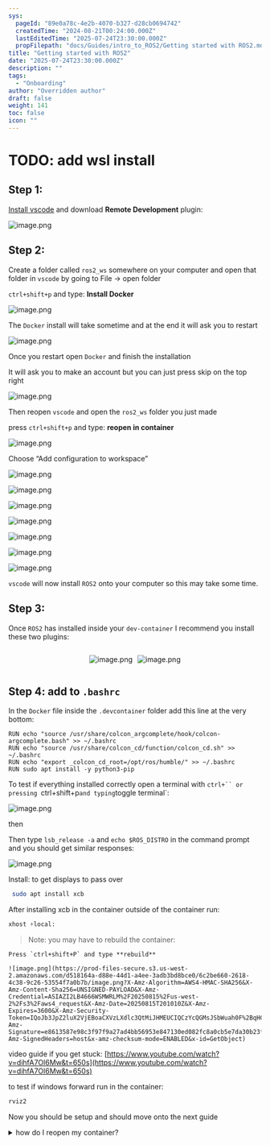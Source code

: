 ```yaml
---
sys:
  pageId: "89e0a78c-4e2b-4070-b327-d28cb0694742"
  createdTime: "2024-08-21T00:24:00.000Z"
  lastEditedTime: "2025-07-24T23:30:00.000Z"
  propFilepath: "docs/Guides/intro_to_ROS2/Getting started with ROS2.md"
title: "Getting started with ROS2"
date: "2025-07-24T23:30:00.000Z"
description: ""
tags:
  - "Onboarding"
author: "Overridden author"
draft: false
weight: 141
toc: false
icon: ""
---
```


# TODO: add wsl install

## Step 1:

[Install vscode](https://code.visualstudio.com/download) and download **Remote Development** plugin:

![image.png](https://prod-files-secure.s3.us-west-2.amazonaws.com/d518164a-d88e-44d1-a4ee-3adb3bd8bce0/efb52993-1881-4a40-b95e-6f020334f022/image.png?X-Amz-Algorithm=AWS4-HMAC-SHA256&X-Amz-Content-Sha256=UNSIGNED-PAYLOAD&X-Amz-Credential=ASIAZI2LB4666ICHUX3V%2F20250815%2Fus-west-2%2Fs3%2Faws4_request&X-Amz-Date=20250815T201003Z&X-Amz-Expires=3600&X-Amz-Security-Token=IQoJb3JpZ2luX2VjEBoaCXVzLXdlc3QtMiJHMEUCIQCcNrhV9jFA7hurNmRR9BP9IjLFjQ%2F2NTRBbYe0qjArDAIgWl2JkuOGVkOgOeGEMhICnzYyJw8ZFLoXgIXEwS8gfqYq%2FwMIYxAAGgw2Mzc0MjMxODM4MDUiDKYS21PHLDTI6FzW2SrcA7ggsGZGgFej5d%2FP3lxANCIyIBZCRkD5n5LgTBtxLGW00Qva0pNxKLGFuC8YSbhR%2BqfH2QAQ1yxtKgwkX6KfZ6ifC%2F4LoWzeNhgpImoSpquoKd%2BVJH2Y69%2FBdsPdL2FDnpKiI4tMN%2FViebJazmSjFFpLzcL9x6nYG6eB2vu6UFEowJSbmu3duGhZv0H%2FAwvTsfNana%2FMTxrKDCk84hapS1nqDirvvo3etR0J1x7V21qUECd%2FFVR6KIivAE%2Fh%2F97aIVWN9fvCfH8lg8CQ4LQBDpE24OWyceCMJwKOMrCTI6JM8hRU0GjrI%2BWJdVz2oIg27LzP%2BE9QqOUTKHXOsYbMpBDr83yD4ILNSCaXOry%2B8c48Tri%2Bw13ymX3eFGl8jxJNsHQ7VukvMd9%2FxlbUnjo8HUtckeeQtQEYKXp39%2BhEdDotszcNeHGS7lTrwWeHZngL5oxewpybLTgRKT0i6OllMDyihOUVadS5lBeX35lnbrxYc2giJ7O7Ln6tweQ9PqUYaDtbeEGDZSuQTMiB7iwLvSj023hCwaIr1vTdQEwI%2FkwBWv45Zq5z%2BFCJrJ7jf0FO6bwptbInVHpt8dahFvNhwiXP2UfWG%2BWT6WLrj%2B5uj9FtX2qLXkCuHeXFQ0lsMPTa%2FcQGOqUB04xi23YXWCcQqnwxo9Z%2F57vaYSVvWnYM0VxKDPqaYY6adyWi8e0Fks6LNowWXoEJUxSdQERHFovk0olygQj2fqP4m1s7%2BGISs0QLfnMg8A6cE5IzX%2B8DuXcBAQAkULn1fh7Fcjx%2Bc0ijGLcjuMn1amdLKUsny8wFGn9f7C%2FS3DnjPHtMf1idll8xac%2BMff52VeHULV371kR4AGANr7EGQR1Eeo%2B%2B&X-Amz-Signature=45486a0d0f52a0af6e6a1a0fd17626507880290dd885a1ed0eaf5447f5bfcfa6&X-Amz-SignedHeaders=host&x-amz-checksum-mode=ENABLED&x-id=GetObject)

## Step 2:

Create a folder called `ros2_ws` somewhere on your computer and open that folder in `vscode` by going to File → open folder 

`ctrl+shift+p` and type: **Install Docker**

![image.png](https://prod-files-secure.s3.us-west-2.amazonaws.com/d518164a-d88e-44d1-a4ee-3adb3bd8bce0/2269dc0e-1cd5-47ff-bceb-c04ad9b2eab0/image.png?X-Amz-Algorithm=AWS4-HMAC-SHA256&X-Amz-Content-Sha256=UNSIGNED-PAYLOAD&X-Amz-Credential=ASIAZI2LB4666ICHUX3V%2F20250815%2Fus-west-2%2Fs3%2Faws4_request&X-Amz-Date=20250815T201003Z&X-Amz-Expires=3600&X-Amz-Security-Token=IQoJb3JpZ2luX2VjEBoaCXVzLXdlc3QtMiJHMEUCIQCcNrhV9jFA7hurNmRR9BP9IjLFjQ%2F2NTRBbYe0qjArDAIgWl2JkuOGVkOgOeGEMhICnzYyJw8ZFLoXgIXEwS8gfqYq%2FwMIYxAAGgw2Mzc0MjMxODM4MDUiDKYS21PHLDTI6FzW2SrcA7ggsGZGgFej5d%2FP3lxANCIyIBZCRkD5n5LgTBtxLGW00Qva0pNxKLGFuC8YSbhR%2BqfH2QAQ1yxtKgwkX6KfZ6ifC%2F4LoWzeNhgpImoSpquoKd%2BVJH2Y69%2FBdsPdL2FDnpKiI4tMN%2FViebJazmSjFFpLzcL9x6nYG6eB2vu6UFEowJSbmu3duGhZv0H%2FAwvTsfNana%2FMTxrKDCk84hapS1nqDirvvo3etR0J1x7V21qUECd%2FFVR6KIivAE%2Fh%2F97aIVWN9fvCfH8lg8CQ4LQBDpE24OWyceCMJwKOMrCTI6JM8hRU0GjrI%2BWJdVz2oIg27LzP%2BE9QqOUTKHXOsYbMpBDr83yD4ILNSCaXOry%2B8c48Tri%2Bw13ymX3eFGl8jxJNsHQ7VukvMd9%2FxlbUnjo8HUtckeeQtQEYKXp39%2BhEdDotszcNeHGS7lTrwWeHZngL5oxewpybLTgRKT0i6OllMDyihOUVadS5lBeX35lnbrxYc2giJ7O7Ln6tweQ9PqUYaDtbeEGDZSuQTMiB7iwLvSj023hCwaIr1vTdQEwI%2FkwBWv45Zq5z%2BFCJrJ7jf0FO6bwptbInVHpt8dahFvNhwiXP2UfWG%2BWT6WLrj%2B5uj9FtX2qLXkCuHeXFQ0lsMPTa%2FcQGOqUB04xi23YXWCcQqnwxo9Z%2F57vaYSVvWnYM0VxKDPqaYY6adyWi8e0Fks6LNowWXoEJUxSdQERHFovk0olygQj2fqP4m1s7%2BGISs0QLfnMg8A6cE5IzX%2B8DuXcBAQAkULn1fh7Fcjx%2Bc0ijGLcjuMn1amdLKUsny8wFGn9f7C%2FS3DnjPHtMf1idll8xac%2BMff52VeHULV371kR4AGANr7EGQR1Eeo%2B%2B&X-Amz-Signature=17e506625c076df84f57c5d438fdfba1e8928340fa3760e069efe870b70fcd58&X-Amz-SignedHeaders=host&x-amz-checksum-mode=ENABLED&x-id=GetObject)

The `Docker` install will take sometime and at the end it will ask you to restart

![image.png](https://prod-files-secure.s3.us-west-2.amazonaws.com/d518164a-d88e-44d1-a4ee-3adb3bd8bce0/ed233f78-be33-4b1f-b89c-9c346c0e961e/image.png?X-Amz-Algorithm=AWS4-HMAC-SHA256&X-Amz-Content-Sha256=UNSIGNED-PAYLOAD&X-Amz-Credential=ASIAZI2LB4666ICHUX3V%2F20250815%2Fus-west-2%2Fs3%2Faws4_request&X-Amz-Date=20250815T201003Z&X-Amz-Expires=3600&X-Amz-Security-Token=IQoJb3JpZ2luX2VjEBoaCXVzLXdlc3QtMiJHMEUCIQCcNrhV9jFA7hurNmRR9BP9IjLFjQ%2F2NTRBbYe0qjArDAIgWl2JkuOGVkOgOeGEMhICnzYyJw8ZFLoXgIXEwS8gfqYq%2FwMIYxAAGgw2Mzc0MjMxODM4MDUiDKYS21PHLDTI6FzW2SrcA7ggsGZGgFej5d%2FP3lxANCIyIBZCRkD5n5LgTBtxLGW00Qva0pNxKLGFuC8YSbhR%2BqfH2QAQ1yxtKgwkX6KfZ6ifC%2F4LoWzeNhgpImoSpquoKd%2BVJH2Y69%2FBdsPdL2FDnpKiI4tMN%2FViebJazmSjFFpLzcL9x6nYG6eB2vu6UFEowJSbmu3duGhZv0H%2FAwvTsfNana%2FMTxrKDCk84hapS1nqDirvvo3etR0J1x7V21qUECd%2FFVR6KIivAE%2Fh%2F97aIVWN9fvCfH8lg8CQ4LQBDpE24OWyceCMJwKOMrCTI6JM8hRU0GjrI%2BWJdVz2oIg27LzP%2BE9QqOUTKHXOsYbMpBDr83yD4ILNSCaXOry%2B8c48Tri%2Bw13ymX3eFGl8jxJNsHQ7VukvMd9%2FxlbUnjo8HUtckeeQtQEYKXp39%2BhEdDotszcNeHGS7lTrwWeHZngL5oxewpybLTgRKT0i6OllMDyihOUVadS5lBeX35lnbrxYc2giJ7O7Ln6tweQ9PqUYaDtbeEGDZSuQTMiB7iwLvSj023hCwaIr1vTdQEwI%2FkwBWv45Zq5z%2BFCJrJ7jf0FO6bwptbInVHpt8dahFvNhwiXP2UfWG%2BWT6WLrj%2B5uj9FtX2qLXkCuHeXFQ0lsMPTa%2FcQGOqUB04xi23YXWCcQqnwxo9Z%2F57vaYSVvWnYM0VxKDPqaYY6adyWi8e0Fks6LNowWXoEJUxSdQERHFovk0olygQj2fqP4m1s7%2BGISs0QLfnMg8A6cE5IzX%2B8DuXcBAQAkULn1fh7Fcjx%2Bc0ijGLcjuMn1amdLKUsny8wFGn9f7C%2FS3DnjPHtMf1idll8xac%2BMff52VeHULV371kR4AGANr7EGQR1Eeo%2B%2B&X-Amz-Signature=cc400c23a59a5781360c89013e32d82cc4d12b52e2e5a4c54c7ff5e23660d406&X-Amz-SignedHeaders=host&x-amz-checksum-mode=ENABLED&x-id=GetObject)

Once you restart open `Docker` and finish the installation

It will ask you to make an account but you can just press skip on the top right

![image.png](https://prod-files-secure.s3.us-west-2.amazonaws.com/d518164a-d88e-44d1-a4ee-3adb3bd8bce0/21010ad9-1659-4fd9-9f59-9932a09b2a3d/image.png?X-Amz-Algorithm=AWS4-HMAC-SHA256&X-Amz-Content-Sha256=UNSIGNED-PAYLOAD&X-Amz-Credential=ASIAZI2LB4666ICHUX3V%2F20250815%2Fus-west-2%2Fs3%2Faws4_request&X-Amz-Date=20250815T201003Z&X-Amz-Expires=3600&X-Amz-Security-Token=IQoJb3JpZ2luX2VjEBoaCXVzLXdlc3QtMiJHMEUCIQCcNrhV9jFA7hurNmRR9BP9IjLFjQ%2F2NTRBbYe0qjArDAIgWl2JkuOGVkOgOeGEMhICnzYyJw8ZFLoXgIXEwS8gfqYq%2FwMIYxAAGgw2Mzc0MjMxODM4MDUiDKYS21PHLDTI6FzW2SrcA7ggsGZGgFej5d%2FP3lxANCIyIBZCRkD5n5LgTBtxLGW00Qva0pNxKLGFuC8YSbhR%2BqfH2QAQ1yxtKgwkX6KfZ6ifC%2F4LoWzeNhgpImoSpquoKd%2BVJH2Y69%2FBdsPdL2FDnpKiI4tMN%2FViebJazmSjFFpLzcL9x6nYG6eB2vu6UFEowJSbmu3duGhZv0H%2FAwvTsfNana%2FMTxrKDCk84hapS1nqDirvvo3etR0J1x7V21qUECd%2FFVR6KIivAE%2Fh%2F97aIVWN9fvCfH8lg8CQ4LQBDpE24OWyceCMJwKOMrCTI6JM8hRU0GjrI%2BWJdVz2oIg27LzP%2BE9QqOUTKHXOsYbMpBDr83yD4ILNSCaXOry%2B8c48Tri%2Bw13ymX3eFGl8jxJNsHQ7VukvMd9%2FxlbUnjo8HUtckeeQtQEYKXp39%2BhEdDotszcNeHGS7lTrwWeHZngL5oxewpybLTgRKT0i6OllMDyihOUVadS5lBeX35lnbrxYc2giJ7O7Ln6tweQ9PqUYaDtbeEGDZSuQTMiB7iwLvSj023hCwaIr1vTdQEwI%2FkwBWv45Zq5z%2BFCJrJ7jf0FO6bwptbInVHpt8dahFvNhwiXP2UfWG%2BWT6WLrj%2B5uj9FtX2qLXkCuHeXFQ0lsMPTa%2FcQGOqUB04xi23YXWCcQqnwxo9Z%2F57vaYSVvWnYM0VxKDPqaYY6adyWi8e0Fks6LNowWXoEJUxSdQERHFovk0olygQj2fqP4m1s7%2BGISs0QLfnMg8A6cE5IzX%2B8DuXcBAQAkULn1fh7Fcjx%2Bc0ijGLcjuMn1amdLKUsny8wFGn9f7C%2FS3DnjPHtMf1idll8xac%2BMff52VeHULV371kR4AGANr7EGQR1Eeo%2B%2B&X-Amz-Signature=5b24c8483bab0893aa9bb7f2abb5438d11ef408b44206ac045505c3e2f613e53&X-Amz-SignedHeaders=host&x-amz-checksum-mode=ENABLED&x-id=GetObject)

Then reopen `vscode` and open the `ros2_ws` folder you just made

press `ctrl+shift+p` and type: **reopen in container**

![image.png](https://prod-files-secure.s3.us-west-2.amazonaws.com/d518164a-d88e-44d1-a4ee-3adb3bd8bce0/4e93b8c2-41ad-488c-8095-c74205196118/image.png?X-Amz-Algorithm=AWS4-HMAC-SHA256&X-Amz-Content-Sha256=UNSIGNED-PAYLOAD&X-Amz-Credential=ASIAZI2LB4666ICHUX3V%2F20250815%2Fus-west-2%2Fs3%2Faws4_request&X-Amz-Date=20250815T201003Z&X-Amz-Expires=3600&X-Amz-Security-Token=IQoJb3JpZ2luX2VjEBoaCXVzLXdlc3QtMiJHMEUCIQCcNrhV9jFA7hurNmRR9BP9IjLFjQ%2F2NTRBbYe0qjArDAIgWl2JkuOGVkOgOeGEMhICnzYyJw8ZFLoXgIXEwS8gfqYq%2FwMIYxAAGgw2Mzc0MjMxODM4MDUiDKYS21PHLDTI6FzW2SrcA7ggsGZGgFej5d%2FP3lxANCIyIBZCRkD5n5LgTBtxLGW00Qva0pNxKLGFuC8YSbhR%2BqfH2QAQ1yxtKgwkX6KfZ6ifC%2F4LoWzeNhgpImoSpquoKd%2BVJH2Y69%2FBdsPdL2FDnpKiI4tMN%2FViebJazmSjFFpLzcL9x6nYG6eB2vu6UFEowJSbmu3duGhZv0H%2FAwvTsfNana%2FMTxrKDCk84hapS1nqDirvvo3etR0J1x7V21qUECd%2FFVR6KIivAE%2Fh%2F97aIVWN9fvCfH8lg8CQ4LQBDpE24OWyceCMJwKOMrCTI6JM8hRU0GjrI%2BWJdVz2oIg27LzP%2BE9QqOUTKHXOsYbMpBDr83yD4ILNSCaXOry%2B8c48Tri%2Bw13ymX3eFGl8jxJNsHQ7VukvMd9%2FxlbUnjo8HUtckeeQtQEYKXp39%2BhEdDotszcNeHGS7lTrwWeHZngL5oxewpybLTgRKT0i6OllMDyihOUVadS5lBeX35lnbrxYc2giJ7O7Ln6tweQ9PqUYaDtbeEGDZSuQTMiB7iwLvSj023hCwaIr1vTdQEwI%2FkwBWv45Zq5z%2BFCJrJ7jf0FO6bwptbInVHpt8dahFvNhwiXP2UfWG%2BWT6WLrj%2B5uj9FtX2qLXkCuHeXFQ0lsMPTa%2FcQGOqUB04xi23YXWCcQqnwxo9Z%2F57vaYSVvWnYM0VxKDPqaYY6adyWi8e0Fks6LNowWXoEJUxSdQERHFovk0olygQj2fqP4m1s7%2BGISs0QLfnMg8A6cE5IzX%2B8DuXcBAQAkULn1fh7Fcjx%2Bc0ijGLcjuMn1amdLKUsny8wFGn9f7C%2FS3DnjPHtMf1idll8xac%2BMff52VeHULV371kR4AGANr7EGQR1Eeo%2B%2B&X-Amz-Signature=667b6c62d0db497aa6f3e34fe4a232e9d53804adc872e9c5d272a39b72444489&X-Amz-SignedHeaders=host&x-amz-checksum-mode=ENABLED&x-id=GetObject)

Choose “Add configuration to workspace”

![image.png](https://prod-files-secure.s3.us-west-2.amazonaws.com/d518164a-d88e-44d1-a4ee-3adb3bd8bce0/9560b282-5060-4989-ba37-97e7b2c22476/image.png?X-Amz-Algorithm=AWS4-HMAC-SHA256&X-Amz-Content-Sha256=UNSIGNED-PAYLOAD&X-Amz-Credential=ASIAZI2LB4666ICHUX3V%2F20250815%2Fus-west-2%2Fs3%2Faws4_request&X-Amz-Date=20250815T201003Z&X-Amz-Expires=3600&X-Amz-Security-Token=IQoJb3JpZ2luX2VjEBoaCXVzLXdlc3QtMiJHMEUCIQCcNrhV9jFA7hurNmRR9BP9IjLFjQ%2F2NTRBbYe0qjArDAIgWl2JkuOGVkOgOeGEMhICnzYyJw8ZFLoXgIXEwS8gfqYq%2FwMIYxAAGgw2Mzc0MjMxODM4MDUiDKYS21PHLDTI6FzW2SrcA7ggsGZGgFej5d%2FP3lxANCIyIBZCRkD5n5LgTBtxLGW00Qva0pNxKLGFuC8YSbhR%2BqfH2QAQ1yxtKgwkX6KfZ6ifC%2F4LoWzeNhgpImoSpquoKd%2BVJH2Y69%2FBdsPdL2FDnpKiI4tMN%2FViebJazmSjFFpLzcL9x6nYG6eB2vu6UFEowJSbmu3duGhZv0H%2FAwvTsfNana%2FMTxrKDCk84hapS1nqDirvvo3etR0J1x7V21qUECd%2FFVR6KIivAE%2Fh%2F97aIVWN9fvCfH8lg8CQ4LQBDpE24OWyceCMJwKOMrCTI6JM8hRU0GjrI%2BWJdVz2oIg27LzP%2BE9QqOUTKHXOsYbMpBDr83yD4ILNSCaXOry%2B8c48Tri%2Bw13ymX3eFGl8jxJNsHQ7VukvMd9%2FxlbUnjo8HUtckeeQtQEYKXp39%2BhEdDotszcNeHGS7lTrwWeHZngL5oxewpybLTgRKT0i6OllMDyihOUVadS5lBeX35lnbrxYc2giJ7O7Ln6tweQ9PqUYaDtbeEGDZSuQTMiB7iwLvSj023hCwaIr1vTdQEwI%2FkwBWv45Zq5z%2BFCJrJ7jf0FO6bwptbInVHpt8dahFvNhwiXP2UfWG%2BWT6WLrj%2B5uj9FtX2qLXkCuHeXFQ0lsMPTa%2FcQGOqUB04xi23YXWCcQqnwxo9Z%2F57vaYSVvWnYM0VxKDPqaYY6adyWi8e0Fks6LNowWXoEJUxSdQERHFovk0olygQj2fqP4m1s7%2BGISs0QLfnMg8A6cE5IzX%2B8DuXcBAQAkULn1fh7Fcjx%2Bc0ijGLcjuMn1amdLKUsny8wFGn9f7C%2FS3DnjPHtMf1idll8xac%2BMff52VeHULV371kR4AGANr7EGQR1Eeo%2B%2B&X-Amz-Signature=290a987c454516597f08245202e134bc5c7d1b86bbbbcf43528798797b3f463a&X-Amz-SignedHeaders=host&x-amz-checksum-mode=ENABLED&x-id=GetObject)

![image.png](https://prod-files-secure.s3.us-west-2.amazonaws.com/d518164a-d88e-44d1-a4ee-3adb3bd8bce0/2ee63f81-886b-48e8-a553-dc6e5eac99e4/image.png?X-Amz-Algorithm=AWS4-HMAC-SHA256&X-Amz-Content-Sha256=UNSIGNED-PAYLOAD&X-Amz-Credential=ASIAZI2LB4666ICHUX3V%2F20250815%2Fus-west-2%2Fs3%2Faws4_request&X-Amz-Date=20250815T201003Z&X-Amz-Expires=3600&X-Amz-Security-Token=IQoJb3JpZ2luX2VjEBoaCXVzLXdlc3QtMiJHMEUCIQCcNrhV9jFA7hurNmRR9BP9IjLFjQ%2F2NTRBbYe0qjArDAIgWl2JkuOGVkOgOeGEMhICnzYyJw8ZFLoXgIXEwS8gfqYq%2FwMIYxAAGgw2Mzc0MjMxODM4MDUiDKYS21PHLDTI6FzW2SrcA7ggsGZGgFej5d%2FP3lxANCIyIBZCRkD5n5LgTBtxLGW00Qva0pNxKLGFuC8YSbhR%2BqfH2QAQ1yxtKgwkX6KfZ6ifC%2F4LoWzeNhgpImoSpquoKd%2BVJH2Y69%2FBdsPdL2FDnpKiI4tMN%2FViebJazmSjFFpLzcL9x6nYG6eB2vu6UFEowJSbmu3duGhZv0H%2FAwvTsfNana%2FMTxrKDCk84hapS1nqDirvvo3etR0J1x7V21qUECd%2FFVR6KIivAE%2Fh%2F97aIVWN9fvCfH8lg8CQ4LQBDpE24OWyceCMJwKOMrCTI6JM8hRU0GjrI%2BWJdVz2oIg27LzP%2BE9QqOUTKHXOsYbMpBDr83yD4ILNSCaXOry%2B8c48Tri%2Bw13ymX3eFGl8jxJNsHQ7VukvMd9%2FxlbUnjo8HUtckeeQtQEYKXp39%2BhEdDotszcNeHGS7lTrwWeHZngL5oxewpybLTgRKT0i6OllMDyihOUVadS5lBeX35lnbrxYc2giJ7O7Ln6tweQ9PqUYaDtbeEGDZSuQTMiB7iwLvSj023hCwaIr1vTdQEwI%2FkwBWv45Zq5z%2BFCJrJ7jf0FO6bwptbInVHpt8dahFvNhwiXP2UfWG%2BWT6WLrj%2B5uj9FtX2qLXkCuHeXFQ0lsMPTa%2FcQGOqUB04xi23YXWCcQqnwxo9Z%2F57vaYSVvWnYM0VxKDPqaYY6adyWi8e0Fks6LNowWXoEJUxSdQERHFovk0olygQj2fqP4m1s7%2BGISs0QLfnMg8A6cE5IzX%2B8DuXcBAQAkULn1fh7Fcjx%2Bc0ijGLcjuMn1amdLKUsny8wFGn9f7C%2FS3DnjPHtMf1idll8xac%2BMff52VeHULV371kR4AGANr7EGQR1Eeo%2B%2B&X-Amz-Signature=647a91758b1bf5e3712fa497fb6a71d9a5a71825820c8e52a881f0561d27e5ae&X-Amz-SignedHeaders=host&x-amz-checksum-mode=ENABLED&x-id=GetObject)

![image.png](https://prod-files-secure.s3.us-west-2.amazonaws.com/d518164a-d88e-44d1-a4ee-3adb3bd8bce0/e0fd626c-c8b6-4b2c-95d1-fa4c26514504/image.png?X-Amz-Algorithm=AWS4-HMAC-SHA256&X-Amz-Content-Sha256=UNSIGNED-PAYLOAD&X-Amz-Credential=ASIAZI2LB4666ICHUX3V%2F20250815%2Fus-west-2%2Fs3%2Faws4_request&X-Amz-Date=20250815T201003Z&X-Amz-Expires=3600&X-Amz-Security-Token=IQoJb3JpZ2luX2VjEBoaCXVzLXdlc3QtMiJHMEUCIQCcNrhV9jFA7hurNmRR9BP9IjLFjQ%2F2NTRBbYe0qjArDAIgWl2JkuOGVkOgOeGEMhICnzYyJw8ZFLoXgIXEwS8gfqYq%2FwMIYxAAGgw2Mzc0MjMxODM4MDUiDKYS21PHLDTI6FzW2SrcA7ggsGZGgFej5d%2FP3lxANCIyIBZCRkD5n5LgTBtxLGW00Qva0pNxKLGFuC8YSbhR%2BqfH2QAQ1yxtKgwkX6KfZ6ifC%2F4LoWzeNhgpImoSpquoKd%2BVJH2Y69%2FBdsPdL2FDnpKiI4tMN%2FViebJazmSjFFpLzcL9x6nYG6eB2vu6UFEowJSbmu3duGhZv0H%2FAwvTsfNana%2FMTxrKDCk84hapS1nqDirvvo3etR0J1x7V21qUECd%2FFVR6KIivAE%2Fh%2F97aIVWN9fvCfH8lg8CQ4LQBDpE24OWyceCMJwKOMrCTI6JM8hRU0GjrI%2BWJdVz2oIg27LzP%2BE9QqOUTKHXOsYbMpBDr83yD4ILNSCaXOry%2B8c48Tri%2Bw13ymX3eFGl8jxJNsHQ7VukvMd9%2FxlbUnjo8HUtckeeQtQEYKXp39%2BhEdDotszcNeHGS7lTrwWeHZngL5oxewpybLTgRKT0i6OllMDyihOUVadS5lBeX35lnbrxYc2giJ7O7Ln6tweQ9PqUYaDtbeEGDZSuQTMiB7iwLvSj023hCwaIr1vTdQEwI%2FkwBWv45Zq5z%2BFCJrJ7jf0FO6bwptbInVHpt8dahFvNhwiXP2UfWG%2BWT6WLrj%2B5uj9FtX2qLXkCuHeXFQ0lsMPTa%2FcQGOqUB04xi23YXWCcQqnwxo9Z%2F57vaYSVvWnYM0VxKDPqaYY6adyWi8e0Fks6LNowWXoEJUxSdQERHFovk0olygQj2fqP4m1s7%2BGISs0QLfnMg8A6cE5IzX%2B8DuXcBAQAkULn1fh7Fcjx%2Bc0ijGLcjuMn1amdLKUsny8wFGn9f7C%2FS3DnjPHtMf1idll8xac%2BMff52VeHULV371kR4AGANr7EGQR1Eeo%2B%2B&X-Amz-Signature=61be085f45ee9fd5081dd8ba3e20834b63406116f06fd1ccd5106b23981a1adf&X-Amz-SignedHeaders=host&x-amz-checksum-mode=ENABLED&x-id=GetObject)

![image.png](https://prod-files-secure.s3.us-west-2.amazonaws.com/d518164a-d88e-44d1-a4ee-3adb3bd8bce0/a2e13f50-d2ab-4719-a4c2-7ced634bfc9d/image.png?X-Amz-Algorithm=AWS4-HMAC-SHA256&X-Amz-Content-Sha256=UNSIGNED-PAYLOAD&X-Amz-Credential=ASIAZI2LB4666ICHUX3V%2F20250815%2Fus-west-2%2Fs3%2Faws4_request&X-Amz-Date=20250815T201003Z&X-Amz-Expires=3600&X-Amz-Security-Token=IQoJb3JpZ2luX2VjEBoaCXVzLXdlc3QtMiJHMEUCIQCcNrhV9jFA7hurNmRR9BP9IjLFjQ%2F2NTRBbYe0qjArDAIgWl2JkuOGVkOgOeGEMhICnzYyJw8ZFLoXgIXEwS8gfqYq%2FwMIYxAAGgw2Mzc0MjMxODM4MDUiDKYS21PHLDTI6FzW2SrcA7ggsGZGgFej5d%2FP3lxANCIyIBZCRkD5n5LgTBtxLGW00Qva0pNxKLGFuC8YSbhR%2BqfH2QAQ1yxtKgwkX6KfZ6ifC%2F4LoWzeNhgpImoSpquoKd%2BVJH2Y69%2FBdsPdL2FDnpKiI4tMN%2FViebJazmSjFFpLzcL9x6nYG6eB2vu6UFEowJSbmu3duGhZv0H%2FAwvTsfNana%2FMTxrKDCk84hapS1nqDirvvo3etR0J1x7V21qUECd%2FFVR6KIivAE%2Fh%2F97aIVWN9fvCfH8lg8CQ4LQBDpE24OWyceCMJwKOMrCTI6JM8hRU0GjrI%2BWJdVz2oIg27LzP%2BE9QqOUTKHXOsYbMpBDr83yD4ILNSCaXOry%2B8c48Tri%2Bw13ymX3eFGl8jxJNsHQ7VukvMd9%2FxlbUnjo8HUtckeeQtQEYKXp39%2BhEdDotszcNeHGS7lTrwWeHZngL5oxewpybLTgRKT0i6OllMDyihOUVadS5lBeX35lnbrxYc2giJ7O7Ln6tweQ9PqUYaDtbeEGDZSuQTMiB7iwLvSj023hCwaIr1vTdQEwI%2FkwBWv45Zq5z%2BFCJrJ7jf0FO6bwptbInVHpt8dahFvNhwiXP2UfWG%2BWT6WLrj%2B5uj9FtX2qLXkCuHeXFQ0lsMPTa%2FcQGOqUB04xi23YXWCcQqnwxo9Z%2F57vaYSVvWnYM0VxKDPqaYY6adyWi8e0Fks6LNowWXoEJUxSdQERHFovk0olygQj2fqP4m1s7%2BGISs0QLfnMg8A6cE5IzX%2B8DuXcBAQAkULn1fh7Fcjx%2Bc0ijGLcjuMn1amdLKUsny8wFGn9f7C%2FS3DnjPHtMf1idll8xac%2BMff52VeHULV371kR4AGANr7EGQR1Eeo%2B%2B&X-Amz-Signature=06c3aeb54ec99678aa2835c71a764fed9986b28c69ff77a8cba078ff1495e357&X-Amz-SignedHeaders=host&x-amz-checksum-mode=ENABLED&x-id=GetObject)

![image.png](https://prod-files-secure.s3.us-west-2.amazonaws.com/d518164a-d88e-44d1-a4ee-3adb3bd8bce0/6cc478ad-aaba-4bf7-9fcc-403277ab896c/image.png?X-Amz-Algorithm=AWS4-HMAC-SHA256&X-Amz-Content-Sha256=UNSIGNED-PAYLOAD&X-Amz-Credential=ASIAZI2LB4666ICHUX3V%2F20250815%2Fus-west-2%2Fs3%2Faws4_request&X-Amz-Date=20250815T201003Z&X-Amz-Expires=3600&X-Amz-Security-Token=IQoJb3JpZ2luX2VjEBoaCXVzLXdlc3QtMiJHMEUCIQCcNrhV9jFA7hurNmRR9BP9IjLFjQ%2F2NTRBbYe0qjArDAIgWl2JkuOGVkOgOeGEMhICnzYyJw8ZFLoXgIXEwS8gfqYq%2FwMIYxAAGgw2Mzc0MjMxODM4MDUiDKYS21PHLDTI6FzW2SrcA7ggsGZGgFej5d%2FP3lxANCIyIBZCRkD5n5LgTBtxLGW00Qva0pNxKLGFuC8YSbhR%2BqfH2QAQ1yxtKgwkX6KfZ6ifC%2F4LoWzeNhgpImoSpquoKd%2BVJH2Y69%2FBdsPdL2FDnpKiI4tMN%2FViebJazmSjFFpLzcL9x6nYG6eB2vu6UFEowJSbmu3duGhZv0H%2FAwvTsfNana%2FMTxrKDCk84hapS1nqDirvvo3etR0J1x7V21qUECd%2FFVR6KIivAE%2Fh%2F97aIVWN9fvCfH8lg8CQ4LQBDpE24OWyceCMJwKOMrCTI6JM8hRU0GjrI%2BWJdVz2oIg27LzP%2BE9QqOUTKHXOsYbMpBDr83yD4ILNSCaXOry%2B8c48Tri%2Bw13ymX3eFGl8jxJNsHQ7VukvMd9%2FxlbUnjo8HUtckeeQtQEYKXp39%2BhEdDotszcNeHGS7lTrwWeHZngL5oxewpybLTgRKT0i6OllMDyihOUVadS5lBeX35lnbrxYc2giJ7O7Ln6tweQ9PqUYaDtbeEGDZSuQTMiB7iwLvSj023hCwaIr1vTdQEwI%2FkwBWv45Zq5z%2BFCJrJ7jf0FO6bwptbInVHpt8dahFvNhwiXP2UfWG%2BWT6WLrj%2B5uj9FtX2qLXkCuHeXFQ0lsMPTa%2FcQGOqUB04xi23YXWCcQqnwxo9Z%2F57vaYSVvWnYM0VxKDPqaYY6adyWi8e0Fks6LNowWXoEJUxSdQERHFovk0olygQj2fqP4m1s7%2BGISs0QLfnMg8A6cE5IzX%2B8DuXcBAQAkULn1fh7Fcjx%2Bc0ijGLcjuMn1amdLKUsny8wFGn9f7C%2FS3DnjPHtMf1idll8xac%2BMff52VeHULV371kR4AGANr7EGQR1Eeo%2B%2B&X-Amz-Signature=b485f3bf85f50502b4ea1a4e1e346fbd9f683a663d4516c33b29025e8ccd2c3e&X-Amz-SignedHeaders=host&x-amz-checksum-mode=ENABLED&x-id=GetObject)

![image.png](https://prod-files-secure.s3.us-west-2.amazonaws.com/d518164a-d88e-44d1-a4ee-3adb3bd8bce0/53255b28-f75e-430f-b9e3-c0ac8577e42b/image.png?X-Amz-Algorithm=AWS4-HMAC-SHA256&X-Amz-Content-Sha256=UNSIGNED-PAYLOAD&X-Amz-Credential=ASIAZI2LB4666ICHUX3V%2F20250815%2Fus-west-2%2Fs3%2Faws4_request&X-Amz-Date=20250815T201003Z&X-Amz-Expires=3600&X-Amz-Security-Token=IQoJb3JpZ2luX2VjEBoaCXVzLXdlc3QtMiJHMEUCIQCcNrhV9jFA7hurNmRR9BP9IjLFjQ%2F2NTRBbYe0qjArDAIgWl2JkuOGVkOgOeGEMhICnzYyJw8ZFLoXgIXEwS8gfqYq%2FwMIYxAAGgw2Mzc0MjMxODM4MDUiDKYS21PHLDTI6FzW2SrcA7ggsGZGgFej5d%2FP3lxANCIyIBZCRkD5n5LgTBtxLGW00Qva0pNxKLGFuC8YSbhR%2BqfH2QAQ1yxtKgwkX6KfZ6ifC%2F4LoWzeNhgpImoSpquoKd%2BVJH2Y69%2FBdsPdL2FDnpKiI4tMN%2FViebJazmSjFFpLzcL9x6nYG6eB2vu6UFEowJSbmu3duGhZv0H%2FAwvTsfNana%2FMTxrKDCk84hapS1nqDirvvo3etR0J1x7V21qUECd%2FFVR6KIivAE%2Fh%2F97aIVWN9fvCfH8lg8CQ4LQBDpE24OWyceCMJwKOMrCTI6JM8hRU0GjrI%2BWJdVz2oIg27LzP%2BE9QqOUTKHXOsYbMpBDr83yD4ILNSCaXOry%2B8c48Tri%2Bw13ymX3eFGl8jxJNsHQ7VukvMd9%2FxlbUnjo8HUtckeeQtQEYKXp39%2BhEdDotszcNeHGS7lTrwWeHZngL5oxewpybLTgRKT0i6OllMDyihOUVadS5lBeX35lnbrxYc2giJ7O7Ln6tweQ9PqUYaDtbeEGDZSuQTMiB7iwLvSj023hCwaIr1vTdQEwI%2FkwBWv45Zq5z%2BFCJrJ7jf0FO6bwptbInVHpt8dahFvNhwiXP2UfWG%2BWT6WLrj%2B5uj9FtX2qLXkCuHeXFQ0lsMPTa%2FcQGOqUB04xi23YXWCcQqnwxo9Z%2F57vaYSVvWnYM0VxKDPqaYY6adyWi8e0Fks6LNowWXoEJUxSdQERHFovk0olygQj2fqP4m1s7%2BGISs0QLfnMg8A6cE5IzX%2B8DuXcBAQAkULn1fh7Fcjx%2Bc0ijGLcjuMn1amdLKUsny8wFGn9f7C%2FS3DnjPHtMf1idll8xac%2BMff52VeHULV371kR4AGANr7EGQR1Eeo%2B%2B&X-Amz-Signature=6d5dc0ed61985404969f79ebb1f724d1e980e48ea66f7c6ddedf56959feb8af4&X-Amz-SignedHeaders=host&x-amz-checksum-mode=ENABLED&x-id=GetObject)

![image.png](https://prod-files-secure.s3.us-west-2.amazonaws.com/d518164a-d88e-44d1-a4ee-3adb3bd8bce0/7c562767-5af9-4ffb-97d1-327bcdf4ee00/image.png?X-Amz-Algorithm=AWS4-HMAC-SHA256&X-Amz-Content-Sha256=UNSIGNED-PAYLOAD&X-Amz-Credential=ASIAZI2LB4666ICHUX3V%2F20250815%2Fus-west-2%2Fs3%2Faws4_request&X-Amz-Date=20250815T201003Z&X-Amz-Expires=3600&X-Amz-Security-Token=IQoJb3JpZ2luX2VjEBoaCXVzLXdlc3QtMiJHMEUCIQCcNrhV9jFA7hurNmRR9BP9IjLFjQ%2F2NTRBbYe0qjArDAIgWl2JkuOGVkOgOeGEMhICnzYyJw8ZFLoXgIXEwS8gfqYq%2FwMIYxAAGgw2Mzc0MjMxODM4MDUiDKYS21PHLDTI6FzW2SrcA7ggsGZGgFej5d%2FP3lxANCIyIBZCRkD5n5LgTBtxLGW00Qva0pNxKLGFuC8YSbhR%2BqfH2QAQ1yxtKgwkX6KfZ6ifC%2F4LoWzeNhgpImoSpquoKd%2BVJH2Y69%2FBdsPdL2FDnpKiI4tMN%2FViebJazmSjFFpLzcL9x6nYG6eB2vu6UFEowJSbmu3duGhZv0H%2FAwvTsfNana%2FMTxrKDCk84hapS1nqDirvvo3etR0J1x7V21qUECd%2FFVR6KIivAE%2Fh%2F97aIVWN9fvCfH8lg8CQ4LQBDpE24OWyceCMJwKOMrCTI6JM8hRU0GjrI%2BWJdVz2oIg27LzP%2BE9QqOUTKHXOsYbMpBDr83yD4ILNSCaXOry%2B8c48Tri%2Bw13ymX3eFGl8jxJNsHQ7VukvMd9%2FxlbUnjo8HUtckeeQtQEYKXp39%2BhEdDotszcNeHGS7lTrwWeHZngL5oxewpybLTgRKT0i6OllMDyihOUVadS5lBeX35lnbrxYc2giJ7O7Ln6tweQ9PqUYaDtbeEGDZSuQTMiB7iwLvSj023hCwaIr1vTdQEwI%2FkwBWv45Zq5z%2BFCJrJ7jf0FO6bwptbInVHpt8dahFvNhwiXP2UfWG%2BWT6WLrj%2B5uj9FtX2qLXkCuHeXFQ0lsMPTa%2FcQGOqUB04xi23YXWCcQqnwxo9Z%2F57vaYSVvWnYM0VxKDPqaYY6adyWi8e0Fks6LNowWXoEJUxSdQERHFovk0olygQj2fqP4m1s7%2BGISs0QLfnMg8A6cE5IzX%2B8DuXcBAQAkULn1fh7Fcjx%2Bc0ijGLcjuMn1amdLKUsny8wFGn9f7C%2FS3DnjPHtMf1idll8xac%2BMff52VeHULV371kR4AGANr7EGQR1Eeo%2B%2B&X-Amz-Signature=8d0f3f971a6e88731478ff7053de622498b2ed0fe255686eef56871dbf264d9a&X-Amz-SignedHeaders=host&x-amz-checksum-mode=ENABLED&x-id=GetObject)

`vscode` will now install `ROS2` onto your computer so this may take some time.

## Step 3:

Once `ROS2` has installed inside your `dev-container` I recommend you install these two plugins:

<div style="display: flex;flex-direction: row; column-gap:10px; max-width: 630px;justify-content: center;">
<div>

![image.png](https://prod-files-secure.s3.us-west-2.amazonaws.com/d518164a-d88e-44d1-a4ee-3adb3bd8bce0/3fc3d550-5a54-4ba1-ba6b-faa01cdb7369/image.png?X-Amz-Algorithm=AWS4-HMAC-SHA256&X-Amz-Content-Sha256=UNSIGNED-PAYLOAD&X-Amz-Credential=ASIAZI2LB466SMUW45OM%2F20250815%2Fus-west-2%2Fs3%2Faws4_request&X-Amz-Date=20250815T201009Z&X-Amz-Expires=3600&X-Amz-Security-Token=IQoJb3JpZ2luX2VjEBoaCXVzLXdlc3QtMiJHMEUCIQCAnDGb4UmZdWJEZZL%2FVB8knGR70fOxBC5TIBx18VF3BgIgH7XgMV9vRkNPwcKV%2FpGY7lKI%2FBcoKX34U52jZHTPFIcq%2FwMIYxAAGgw2Mzc0MjMxODM4MDUiDD28%2FH7wEfEs1zsgRyrcAzuG2ws0vJGWQjrF0nn2t4G%2B637EtHdHleyRiZfZITLVEzL%2BLhBTDlhcsHtaFvBzestMzRXqhRK6LP7rNkZNGs1W0g%2BdnUm94iYBqJKPd9bSjNnmjo5cpI8jUZK0c9NkVb2pFcg%2BNuFWTfVDISTKnSMrsy4kjvfq1Wwzpcnyh8I%2BzeiJzGi9hx85Ma6JAncc8XUpJZYgrLgfEL%2BKssVimr64rCoOcps%2F1bz%2FIoZotaGySOHiFaqKxeH9myKjRSdEuufxSsAwA%2FSyoMfpeACMYStH3GNKhKskajSg1wtgUZoza9Hg6VcsC3RBVDfNhRUa0TrMZ1C8OQWD0E%2FBOzN2kDfGcJJ4S%2Fvy6s7BsJzp1XXgYkrejPhKiaZ%2Brqk%2FizLPt7MtRH6ZlPzXT5ObvtbkSdf3HR22uBr5k%2Fca3rafv1QUdjbctXWP0AvnZPmyCgVx3oSvY3Ke7vJZYjFOHNSyLwQFVoPbTxj%2BTsO00goz1mhUEGS4MO7f8BFKqgz7k4Hd1QP1uYxWbzbkb1gEP%2FVm0asLrPlEbArnrEpFKx8JDRBuQowvR22klnV2sULQOT4qqjekc7rorYMy84mJxpt9bXO85TamR6Aj9o7HJeUuag5rPZE2aMHm1M%2FW3yA6MKna%2FcQGOqUBddY%2F%2Bc2Rg%2Bm%2FFn4isyZG5K9bqr%2BQ%2FbUexMQmTEA6lkx6B1HeLSClB8WAU%2BJI%2B7AL3d70PQXa312si%2FfPqDVl5Yqgs%2BrrO7EUvtpZoXYABVLYuTsFOvCrJk3PF5HqDad6Zaf%2BERVcbNeMjLAVOwZkV0g46C1gZRGJzgDAXKPp8ucgzJBxyLdhT6DtbOH7PV5uh%2By%2FIQC7PfP8jHs7l3Eu8DHYobo3&X-Amz-Signature=cb509e4cfe2ba0f939d3462d1eea7c61f6652f8c261693bfba927fe2248367dc&X-Amz-SignedHeaders=host&x-amz-checksum-mode=ENABLED&x-id=GetObject)

</div>
<div>

![image.png](https://prod-files-secure.s3.us-west-2.amazonaws.com/d518164a-d88e-44d1-a4ee-3adb3bd8bce0/d994cc66-13c2-4093-a5a3-f84cf4601a82/image.png?X-Amz-Algorithm=AWS4-HMAC-SHA256&X-Amz-Content-Sha256=UNSIGNED-PAYLOAD&X-Amz-Credential=ASIAZI2LB46675JPT3NY%2F20250815%2Fus-west-2%2Fs3%2Faws4_request&X-Amz-Date=20250815T201010Z&X-Amz-Expires=3600&X-Amz-Security-Token=IQoJb3JpZ2luX2VjEBoaCXVzLXdlc3QtMiJIMEYCIQCI5YCcMYa7bkbEAK66AdaFx5WWLZyDd%2BuiwYaK0tY7rQIhAKa%2BcKcuM3Zp8LIARH8Gc%2BCYh5AdLpzssuuD2eB6CEBBKv8DCGMQABoMNjM3NDIzMTgzODA1IgweZLcXVzyGJceM9Ocq3APPYPYFQa8wB4qg3nXzYnWBPagzuxQPgS7YehBrv7yOOPj2fPPtdlDzTHbxRX0ya3Bc7mBV6TVcrYlh9F6wUODzy1Ft5bdwhSvgbO%2FeATJaama6%2B%2FAbT9RIFMpBaWPF33C0Gmw%2BG0SIHprxMSkT3nWE1OHGCx5plWjP%2FxH9WwpHSlOrN%2BRbs0vkBkkk0Jyg7Hau%2F1Lxk0U3JMYrGN39D9lUacIgq7S%2Ft%2B5dB9zxfk6cqWS4zww7kugE8e9vIMlwG%2BgOe0FDrffH2NhfE6DR51JOxqChk4svdKnD8q9mnovQImh%2FrJYz96ebMRUIM0kt5hAzJkqJgNmbD7TAL3DEpWCp9Aqu9UylMVx1TNABGItyZomfX65AHESIsxhWFYgvasoOwSrybTqeiTEgyaSqKA1qyOuc9p3Cw6%2B2ytqsgplIffL5DInsWpIFrj7Ro%2FlhdgZT%2FAJhxiidtiviui%2FGQPWsU508njI1hfj4mdsPiqX1WXCNfKLfhwJZMWGekEqF4yR4pMBntQxWgeHV%2FxA83BfBoU%2BIKUsp%2FIyEkHeL%2FL7eT9bFCy3Xuz0LlgoeJnrLFO41Eet3Xan5i1LuqRral79QL4H487V%2BkRHONHGPJ%2BzUmWecVrsEPwG7j%2BwjljDm2v3EBjqkAekmYktc%2BjgaLxpdfKuAXe50PYACIavAeMZyU7gz4vSCSnMwmT1vXvE6KJM0Y9n40%2FqBw8zGU%2B9WpwKE80CVHNwZOdrblOjzwRTDi0w8IjeptN5l1Y5wh8A7roxb9i%2FAnlI3EwH9eQtbEWBbQx%2BrXiY7abmHmpdfe2ENwE%2FSg%2BopwwP9HPclEXfRjyc2iVM5glW3GZuacfzgH61EFsyfLFyOES0e&X-Amz-Signature=8a7ecdf660d0f00aa73a7771ace3e7301d8d1e9b375e2567d9866283c7b4cded&X-Amz-SignedHeaders=host&x-amz-checksum-mode=ENABLED&x-id=GetObject)

</div>
</div>

## Step 4: add to `.bashrc`

In the `Docker` file inside the `.devcontainer` folder add this line at the very bottom: 

```docker
RUN echo "source /usr/share/colcon_argcomplete/hook/colcon-argcomplete.bash" >> ~/.bashrc
RUN echo "source /usr/share/colcon_cd/function/colcon_cd.sh" >> ~/.bashrc
RUN echo "export _colcon_cd_root=/opt/ros/humble/" >> ~/.bashrc
RUN sudo apt install -y python3-pip 
```

To test if everything installed correctly open a terminal with `ctrl+`` or pressing `ctrl+shift+p` and typing `toggle terminal`:

![image.png](https://prod-files-secure.s3.us-west-2.amazonaws.com/d518164a-d88e-44d1-a4ee-3adb3bd8bce0/6a4943d8-b04e-4c02-9a58-775f3384d1a5/image.png?X-Amz-Algorithm=AWS4-HMAC-SHA256&X-Amz-Content-Sha256=UNSIGNED-PAYLOAD&X-Amz-Credential=ASIAZI2LB4666ICHUX3V%2F20250815%2Fus-west-2%2Fs3%2Faws4_request&X-Amz-Date=20250815T201003Z&X-Amz-Expires=3600&X-Amz-Security-Token=IQoJb3JpZ2luX2VjEBoaCXVzLXdlc3QtMiJHMEUCIQCcNrhV9jFA7hurNmRR9BP9IjLFjQ%2F2NTRBbYe0qjArDAIgWl2JkuOGVkOgOeGEMhICnzYyJw8ZFLoXgIXEwS8gfqYq%2FwMIYxAAGgw2Mzc0MjMxODM4MDUiDKYS21PHLDTI6FzW2SrcA7ggsGZGgFej5d%2FP3lxANCIyIBZCRkD5n5LgTBtxLGW00Qva0pNxKLGFuC8YSbhR%2BqfH2QAQ1yxtKgwkX6KfZ6ifC%2F4LoWzeNhgpImoSpquoKd%2BVJH2Y69%2FBdsPdL2FDnpKiI4tMN%2FViebJazmSjFFpLzcL9x6nYG6eB2vu6UFEowJSbmu3duGhZv0H%2FAwvTsfNana%2FMTxrKDCk84hapS1nqDirvvo3etR0J1x7V21qUECd%2FFVR6KIivAE%2Fh%2F97aIVWN9fvCfH8lg8CQ4LQBDpE24OWyceCMJwKOMrCTI6JM8hRU0GjrI%2BWJdVz2oIg27LzP%2BE9QqOUTKHXOsYbMpBDr83yD4ILNSCaXOry%2B8c48Tri%2Bw13ymX3eFGl8jxJNsHQ7VukvMd9%2FxlbUnjo8HUtckeeQtQEYKXp39%2BhEdDotszcNeHGS7lTrwWeHZngL5oxewpybLTgRKT0i6OllMDyihOUVadS5lBeX35lnbrxYc2giJ7O7Ln6tweQ9PqUYaDtbeEGDZSuQTMiB7iwLvSj023hCwaIr1vTdQEwI%2FkwBWv45Zq5z%2BFCJrJ7jf0FO6bwptbInVHpt8dahFvNhwiXP2UfWG%2BWT6WLrj%2B5uj9FtX2qLXkCuHeXFQ0lsMPTa%2FcQGOqUB04xi23YXWCcQqnwxo9Z%2F57vaYSVvWnYM0VxKDPqaYY6adyWi8e0Fks6LNowWXoEJUxSdQERHFovk0olygQj2fqP4m1s7%2BGISs0QLfnMg8A6cE5IzX%2B8DuXcBAQAkULn1fh7Fcjx%2Bc0ijGLcjuMn1amdLKUsny8wFGn9f7C%2FS3DnjPHtMf1idll8xac%2BMff52VeHULV371kR4AGANr7EGQR1Eeo%2B%2B&X-Amz-Signature=8721927694a991cc0b396788d5bd3ba81d56f75a2fa4677f132ac6b2b564cff5&X-Amz-SignedHeaders=host&x-amz-checksum-mode=ENABLED&x-id=GetObject)

then 

Then type `lsb_release -a` and `echo $ROS_DISTRO` in the command prompt and you should get similar responses:

![image.png](https://prod-files-secure.s3.us-west-2.amazonaws.com/d518164a-d88e-44d1-a4ee-3adb3bd8bce0/3e635dec-a805-4e85-8b9e-d000e5b71a4e/image.png?X-Amz-Algorithm=AWS4-HMAC-SHA256&X-Amz-Content-Sha256=UNSIGNED-PAYLOAD&X-Amz-Credential=ASIAZI2LB4666ICHUX3V%2F20250815%2Fus-west-2%2Fs3%2Faws4_request&X-Amz-Date=20250815T201003Z&X-Amz-Expires=3600&X-Amz-Security-Token=IQoJb3JpZ2luX2VjEBoaCXVzLXdlc3QtMiJHMEUCIQCcNrhV9jFA7hurNmRR9BP9IjLFjQ%2F2NTRBbYe0qjArDAIgWl2JkuOGVkOgOeGEMhICnzYyJw8ZFLoXgIXEwS8gfqYq%2FwMIYxAAGgw2Mzc0MjMxODM4MDUiDKYS21PHLDTI6FzW2SrcA7ggsGZGgFej5d%2FP3lxANCIyIBZCRkD5n5LgTBtxLGW00Qva0pNxKLGFuC8YSbhR%2BqfH2QAQ1yxtKgwkX6KfZ6ifC%2F4LoWzeNhgpImoSpquoKd%2BVJH2Y69%2FBdsPdL2FDnpKiI4tMN%2FViebJazmSjFFpLzcL9x6nYG6eB2vu6UFEowJSbmu3duGhZv0H%2FAwvTsfNana%2FMTxrKDCk84hapS1nqDirvvo3etR0J1x7V21qUECd%2FFVR6KIivAE%2Fh%2F97aIVWN9fvCfH8lg8CQ4LQBDpE24OWyceCMJwKOMrCTI6JM8hRU0GjrI%2BWJdVz2oIg27LzP%2BE9QqOUTKHXOsYbMpBDr83yD4ILNSCaXOry%2B8c48Tri%2Bw13ymX3eFGl8jxJNsHQ7VukvMd9%2FxlbUnjo8HUtckeeQtQEYKXp39%2BhEdDotszcNeHGS7lTrwWeHZngL5oxewpybLTgRKT0i6OllMDyihOUVadS5lBeX35lnbrxYc2giJ7O7Ln6tweQ9PqUYaDtbeEGDZSuQTMiB7iwLvSj023hCwaIr1vTdQEwI%2FkwBWv45Zq5z%2BFCJrJ7jf0FO6bwptbInVHpt8dahFvNhwiXP2UfWG%2BWT6WLrj%2B5uj9FtX2qLXkCuHeXFQ0lsMPTa%2FcQGOqUB04xi23YXWCcQqnwxo9Z%2F57vaYSVvWnYM0VxKDPqaYY6adyWi8e0Fks6LNowWXoEJUxSdQERHFovk0olygQj2fqP4m1s7%2BGISs0QLfnMg8A6cE5IzX%2B8DuXcBAQAkULn1fh7Fcjx%2Bc0ijGLcjuMn1amdLKUsny8wFGn9f7C%2FS3DnjPHtMf1idll8xac%2BMff52VeHULV371kR4AGANr7EGQR1Eeo%2B%2B&X-Amz-Signature=db5db7d50970b76c18c31c1de46b365c29aec2db9ed27aeb61b020c94191d396&X-Amz-SignedHeaders=host&x-amz-checksum-mode=ENABLED&x-id=GetObject)

Install:  to get displays to pass over

```bash
 sudo apt install xcb
```

After installing xcb in the container outside of the container run:

```python
xhost +local:
```

> Note: you may have to rebuild the container:

	Press `ctrl+shift+P` and type **rebuild**

	![image.png](https://prod-files-secure.s3.us-west-2.amazonaws.com/d518164a-d88e-44d1-a4ee-3adb3bd8bce0/6c2be660-2618-4c38-9c26-53554f7a0b7b/image.png?X-Amz-Algorithm=AWS4-HMAC-SHA256&X-Amz-Content-Sha256=UNSIGNED-PAYLOAD&X-Amz-Credential=ASIAZI2LB4666WSMWRLM%2F20250815%2Fus-west-2%2Fs3%2Faws4_request&X-Amz-Date=20250815T201010Z&X-Amz-Expires=3600&X-Amz-Security-Token=IQoJb3JpZ2luX2VjEBoaCXVzLXdlc3QtMiJHMEUCIQCzYcQGMsJSbWuah0F%2BqHCff5JVqqfkBXIZ1LwbR0pUKwIgLzqhFzWIY0%2BkftlGuTKlUZttwMuX6JVGgyF2ffciF5Qq%2FwMIYhAAGgw2Mzc0MjMxODM4MDUiDAOuI2bY46vJyjjvGircA%2BkfhgrhFRVBjfWiTddwJolZMa7RMbQE3DbLLzznc8WLWbJyi8kM92RoHOvuu6EMEx2bM7gasRjXsqYUzxA61Sk2XW00YulkqT%2F3KOetd6KVbAyRD3BeXSeWuvJpRpVdPbpLE39PsyyfouwEpLxds7J%2FvtVcAzBur%2BEscfX2ytBAYnH9%2FMUNjC0vb%2BOH07EdZJ3EMgythsOFii%2Bc1dX8LNNchA3avrsjrVRTaCR%2BwjQWvc3hZiyQsmB6Gm7bwje%2B2JQZDgoNDYa540dZM%2B8TAPDYJz03%2BgJbknIGtKIEUD7ECs%2FhzAQoPaOHoOTo4IsPUp0Acru4QEeJeJjlguEZ9KEQTqXcigMzhHPKDloG9mBMQefAwHPBtCA%2FVzKUo3jO16YWZbx%2BqEaU32MJ56p8c1DCjR%2FGlaUA2M1cLyeb7dIV8F%2BA1kkrJ%2FKpI%2FQqkvHH0Wam3m%2F2OKFClIyedirjkQEuo%2FSL0nX1VD8BQFShDi0QkV1kvlFyUvIK7AUxyx4owVcr7Ld0n5tnuSTJ6wZ9g0WR4Guan1wLh0yH5iYIdY3Hb1%2BAMSREG91AFqiJuGNCxvY%2Bg7PTGQ5CLxJ03%2BQhFklwxlWzrmZGi6wB2IF6TGogM99GAvh3Vx44OMfMMKza%2FcQGOqUB4oQnIjtIHSd48AJmd4sUbAZ5SM5hIaZhNiPk3yOM2ml0yCkYP8bLLYPF3tS7wS7NtfSqGM4Ti7z85KYwCwtKNuS8IU%2BEE2v35IPaTtJ2I8ItRGiIKKgPUDbYgSkQ1YbBOHY7%2BV3rE3xBm6Hra%2BpE%2FTIJ2qxDMtosnixW8zvnYYLCiOc%2BT9f5pcIfh8ctv4AfikHwK46gCHB11%2Fr207EJF4Qj%2BZYx&X-Amz-Signature=e8613587e98c3f97f9a27ad4bb56953e847130ed082fc8a0cb5e7da30b23f2f3&X-Amz-SignedHeaders=host&x-amz-checksum-mode=ENABLED&x-id=GetObject)

video guide if you get stuck: [https://www.youtube.com/watch?v=dihfA7Ol6Mw&t=650s](https://www.youtube.com/watch?v=dihfA7Ol6Mw&t=650s)

to test if windows forward run in the container:

```bash
rviz2
```

Now you should be setup and should move onto the next guide 

<details>
      <summary>how do I reopen my container?</summary>
      TODO:
  </details>
